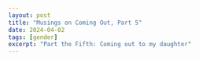 ```yaml
---
layout: post
title: "Musings on Coming Out, Part 5"
date: 2024-04-02
tags: [gender]
excerpt: "Part the Fifth: Coming out to my daughter"
---
```

